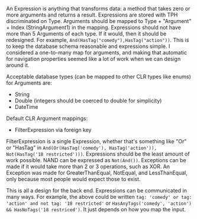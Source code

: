 An Expression is anything that transforms data: a method that takes zero or more arguments and returns a result. Expressions are stored with TPH discriminated on Type. Arguments should be mapped to Type + "Argument" + Index (StringArgument1) in the mapping. Expressions should not have more than 5 Arguments of each type. If it would, then it should be redesigned. For example, `And(HasTag("comedy"),HasTag("action"))`. This is to keep the database schema reasonable and expressions simple. I considered a one-to-many map for arguments, and making that automatic for navigation properties seemed like a lot of work when we can design around it.

Acceptable database types (can be mapped to other CLR types like enums) for Arguments are:
- String
- Double (integers should be coerced to double for simplicity)
- DateTime

Default CLR Argument mappings:
- FilterExpression via foreign key

FilterExpression is a single Expression, whether that's something like "Or" or "HasTag" in `And(Or(HasTag('comedy'), HasTag('action')), Not(HasTag('18 restricted')))`. Expressions should be the least amount of work possible. NAND can be expressed as `Not(And())`. Exceptions can be made if it would take more than 2 or 3 operations, such as XOR. An Exception was made for GreaterThanEqual, NotEqual, and LessThanEqual, only because most people would expect those to exist.

This is all a design for the back end. Expressions can be communicated in many ways. For example, the above could be written `tag: 'comedy' or tag: 'action' and not tag: '18 restricted'` or `HasAnyTags('comedy', 'action') && HasNoTags('18 restriced')`. It just depends on how you map the input.